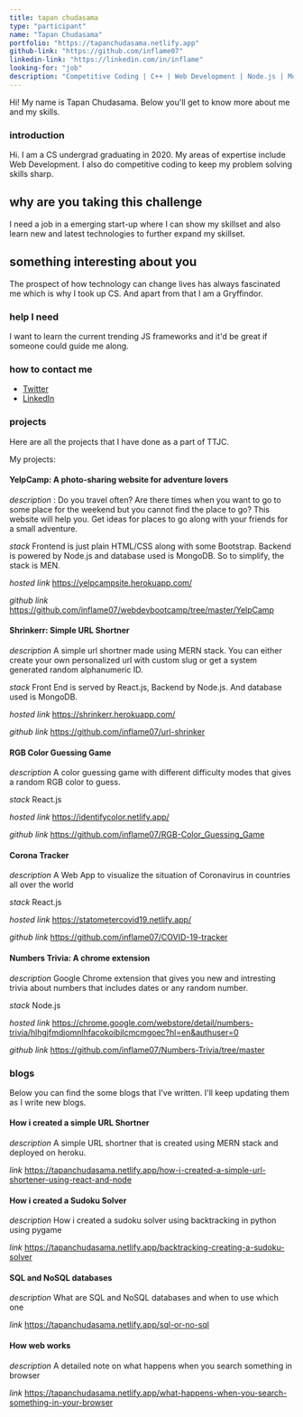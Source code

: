 ```yaml
---
title: tapan chudasama
type: "participant"
name: "Tapan Chudasama"
portfolio: "https://tapanchudasama.netlify.app"
github-link: "https://github.com/inflame07"
linkedin-link: "https://linkedin.com/in/inflame"
looking-for: "job"
description: "Competitive Coding | C++ | Web Development | Node.js | MongoDB | React"
---
```


Hi! My name is Tapan Chudasama. Below you'll get to know more about me and my skills.

### introduction

Hi. I am a CS undergrad graduating in 2020. My areas of expertise include Web Development. I also do competitive coding to keep my problem solving skills sharp.

## why are you taking this challenge

I need a job in a emerging start-up where I can show my skillset and also learn new and latest technologies to further expand my skillset.

## something interesting about you

The prospect of how technology can change lives has always fascinated me which is why I took up CS. And apart from that I am a Gryffindor.

### help I need

I want to learn the current trending JS frameworks and it'd be great if someone could guide me along.

### how to contact me

- [Twitter](https://twitter.com/inflame_7)
- [LinkedIn](https://www.linkedin.com/in/inflame/)

### projects

Here are all the projects that I have done as a part of TTJC.

My projects:

#### YelpCamp: A photo-sharing website for adventure lovers

_description_ : Do you travel often? Are there times when you want to go to some place for the weekend but you cannot find the place to go? This website will help you. Get ideas for places to go along with your friends for a small adventure.

_stack_ Frontend is just plain HTML/CSS along with some Bootstrap. Backend is powered by Node.js and database used is MongoDB. So to simplify, the stack is MEN.

_hosted link_ https://yelpcampsite.herokuapp.com/

_github link_ https://github.com/inflame07/webdevbootcamp/tree/master/YelpCamp

#### Shrinkerr: Simple URL Shortner

_description_ A simple url shortner made using MERN stack. You can either create your own personalized url with custom slug or get a system generated random alphanumeric ID.

_stack_ Front End is served by React.js, Backend by Node.js. And database used is MongoDB.

_hosted link_ https://shrinkerr.herokuapp.com/

_github link_ https://github.com/inflame07/url-shrinker

#### RGB Color Guessing Game

_description_ A color guessing game with different difficulty modes that gives a random RGB color to guess.

_stack_ React.js

_hosted link_ https://identifycolor.netlify.app/

_github link_ https://github.com/inflame07/RGB-Color_Guessing_Game

#### Corona Tracker

_description_ A Web App to visualize the situation of Coronavirus in countries all over the world

_stack_ React.js

_hosted link_ https://statometercovid19.netlify.app/

_github link_ https://github.com/inflame07/COVID-19-tracker

#### Numbers Trivia: A chrome extension

_description_ Google Chrome extension that gives you new and intresting trivia about numbers that includes dates or any random number.

_stack_ Node.js

_hosted link_ https://chrome.google.com/webstore/detail/numbers-trivia/hlhgjfmdjomnlhfacokoibjlcmcmgoec?hl=en&authuser=0

_github link_ https://github.com/inflame07/Numbers-Trivia/tree/master

### blogs

Below you can find the some blogs that I've written. I'll keep updating them as I write new blogs.

#### How i created a simple URL Shortner

_description_ A simple URL shortner that is created using MERN stack and deployed on heroku.

_link_ https://tapanchudasama.netlify.app/how-i-created-a-simple-url-shortener-using-react-and-node

#### How i created a Sudoku Solver

_description_ How i created a sudoku solver using backtracking in python using pygame

_link_ https://tapanchudasama.netlify.app/backtracking-creating-a-sudoku-solver

#### SQL and NoSQL databases

_description_ What are SQL and NoSQL databases and when to use which one

_link_ https://tapanchudasama.netlify.app/sql-or-no-sql

#### How web works

_description_ A detailed note on what happens when you search something in browser

_link_ https://tapanchudasama.netlify.app/what-happens-when-you-search-something-in-your-browser